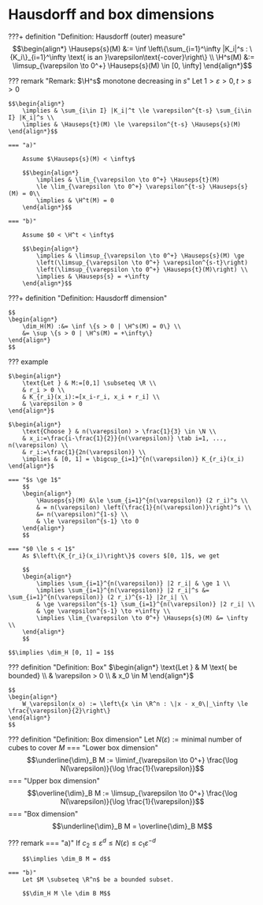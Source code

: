 # Hausdorff and box dimensions

???+ definition "Definition: Hausdorff (outer) measure"
    $$\begin{align*}
        \Hauseps{s}(M) &:=
        \inf \left\{\sum_{i=1}^\infty |K_i|^s : \{K_i\}_{i=1}^\infty \text{ is an }\varepsilon\text{-cover}\right\} \\
        \H^s(M) &:= \limsup_{\varepsilon \to 0^+} \Hauseps{s}(M) \in [0, \infty]
    \end{align*}$$


??? remark "Remark: $\H^s$ monotone decreasing in $s$"
    Let $1 > \varepsilon > 0, t > s > 0$

    $$\begin{align*}
        \implies & \sum_{i\in I} |K_i|^t \le \varepsilon^{t-s} \sum_{i\in I} |K_i|^s \\
        \implies & \Hauseps{t}(M) \le \varepsilon^{t-s} \Hauseps{s}(M)
    \end{align*}$$

    === "a)"
    
        Assume $\Hauseps{s}(M) < \infty$
    
        $$\begin{align*}
            \implies & \lim_{\varepsilon \to 0^+} \Hauseps{t}(M)
            \le \lim_{\varepsilon \to 0^+} \varepsilon^{t-s} \Hauseps{s}(M) = 0\\
            \implies & \H^t(M) = 0
        \end{align*}$$

    === "b)"
        
        Assume $0 < \H^t < \infty$
        
        $$\begin{align*}
            \implies & \limsup_{\varepsilon \to 0^+} \Hauseps{s}(M) \ge
            \left(\limsup_{\varepsilon \to 0^+} \varepsilon^{s-t}\right)
            \left(\limsup_{\varepsilon \to 0^+} \Hauseps{t}(M)\right) \\
            \implies & \Hauseps{s} = +\infty
        \end{align*}$$


???+ definition "Definition: Hausdorff dimension"

    $$
    \begin{align*}
        \dim_H(M) :&= \inf \{s > 0 | \H^s(M) = 0\} \\
        &= \sup \{s > 0 | \H^s(M) = +\infty\}
    \end{align*}
    $$


??? example
    
    $\begin{align*}
        \text{Let } & M:=[0,1] \subseteq \R \\
        & r_i > 0 \\
        & K_{r_i}(x_i):=[x_i-r_i, x_i + r_i] \\
        & \varepsilon > 0
    \end{align*}$

    $\begin{align*}
        \text{Choose } & n(\varepsilon) > \frac{1}{3} \in \N \\
        & x_i:=\frac{i-\frac{1}{2}}{n(\varepsilon)} \tab i=1, ..., n(\varepsilon) \\
        & r_i:=\frac{1}{2n(\varepsilon)} \\
        \implies & [0, 1] = \bigcup_{i=1}^{n(\varepsilon)} K_{r_i}(x_i)
    \end{align*}$

    === "$s \ge 1$"
        $$
        \begin{align*}
            \Hauseps{s}(M) &\le \sum_{i=1}^{n(\varepsilon)} (2 r_i)^s \\
            & = n(\varepsilon) \left(\frac{1}{n(\varepsilon)}\right)^s \\
            &= n(\varepsilon)^{1-s} \\
            & \le \varepsilon^{s-1} \to 0
        \end{align*}
        $$

    === "$0 \le s < 1$"
        As $\left\{K_{r_i}(x_i)\right\}$ covers $[0, 1]$, we get

        $$
        \begin{align*}
            \implies \sum_{i=1}^{n(\varepsilon)} |2 r_i| & \ge 1 \\
            \implies \sum_{i=1}^{n(\varepsilon)} |2 r_i|^s &= \sum_{i=1}^{n(\varepsilon)} (2 r_i)^{s-1} |2r_i| \\
            & \ge \varepsilon^{s-1} \sum_{i=1}^{n(\varepsilon)} |2 r_i| \\
            & \ge \varepsilon^{s-1} \to +\infty \\
            \implies \lim_{\varepsilon \to 0^+} \Hauseps{s}(M) &= \infty \\
        \end{align*}
        $$

    $$\implies \dim_H [0, 1] = 1$$


??? definition "Definition: Box"
    $\begin{align*}
        \text{Let } & M \text{ be bounded} \\
        & \varepsilon > 0 \\
        & x_0 \in M
    \end{align*}$
    
    $$
    \begin{align*}
        W_\varepsilon(x_o) := \left\{x \in \R^n : \|x - x_0\|_\infty \le \frac{\varepsilon}{2}\right\}
    \end{align*}
    $$

??? definition "Definition: Box dimension"
    $\text{Let } N(\varepsilon):= \text{minimal number of cubes to cover } M$ 
    === "Lower box dimension"
        $$\underline{\dim}_B M := \liminf_{\varepsilon \to 0^+} \frac{\log N(\varepsilon)}{\log \frac{1}{\varepsilon}}$$
    === "Upper box dimension"
        $$\overline{\dim}_B M := \limsup_{\varepsilon \to 0^+} \frac{\log N(\varepsilon)}{\log \frac{1}{\varepsilon}}$$
    === "Box dimension"
        $$\underline{\dim}_B M = \overline{\dim}_B M$$

??? remark
    === "a)"
        If $c_2 \le \varepsilon^d \le N(\varepsilon) \le c_1 \varepsilon^{-d}$

        $$\implies \dim_B M = d$$

    === "b)"
        Let $M \subseteq \R^n$ be a bounded subset.

        $$\dim_H M \le \dim B M$$